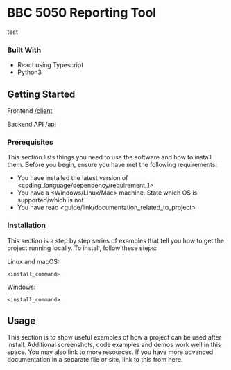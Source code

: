 # BBC 5050 Reporting Tool
test
### Built With

- React using Typescript
- Python3

## Getting Started

Frontend
[/client](https://github.com/stanford-policylab/bbc-50-50/tree/main/client)

Backend API
[/api](https://github.com/stanford-policylab/bbc-50-50/tree/main/api)

### Prerequisites

This section lists things you need to use the software and how to install them. Before you begin, ensure you have met the following requirements:

- You have installed the latest version of <coding_language/dependency/requirement_1>
- You have a <Windows/Linux/Mac> machine. State which OS is supported/which is not
- You have read <guide/link/documentation_related_to_project>

### Installation

This section is a step by step series of examples that tell you how to get the project running locally. To install, follow these steps:

Linux and macOS:

```
<install_command>
```

Windows:

```
<install_command>
```

## Usage

This section is to show useful examples of how a project can be used after install. Additional screenshots, code examples and demos work well in this space. You may also link to more resources. If you have more advanced documentation in a separate file or site, link to this from here.
